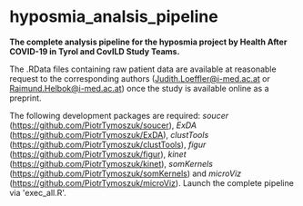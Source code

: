 # hyposmia_analsis_pipeline
__The complete analysis pipeline for the hyposmia project by Health After COVID-19 in Tyrol and CovILD Study Teams.__

The .RData files containing raw patient data are available at reasonable request to the corresponding authors (Judith.Loeffler@i-med.ac.at or Raimund.Helbok@i-med.ac.at) once the study is available online as a preprint.

The following development packages are required: _soucer_ (https://github.com/PiotrTymoszuk/soucer), _ExDA_ (https://github.com/PiotrTymoszuk/ExDA), _clustTools_ (https://github.com/PiotrTymoszuk/clustTools), _figur_ (https://github.com/PiotrTymoszuk/figur), _kinet_ (https://github.com/PiotrTymoszuk/kinet), _somKernels_ (https://github.com/PiotrTymoszuk/somKernels) and _microViz_ (https://github.com/PiotrTymoszuk/microViz). Launch the complete pipeline via 'exec_all.R'.
